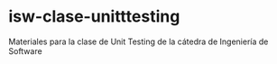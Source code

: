 # isw-clase-unitttesting
Materiales para la clase de Unit Testing de la cátedra de Ingeniería de Software
